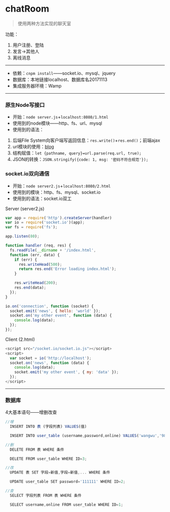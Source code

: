 # chatRoom
> 使用两种方法实现的聊天室

功能：

1. 用户注册、登陆
2. 发言->其他人
3. 离线消息

---
- 依赖：`cnpm install`——socket.io、mysql、jquery
- 数据库：本地链接localhost、数据库名20171113
- 集成服务器环境：Wamp

---


### 原生Node写接口
- 开始：`node server.js`+`localhost:8080/1.html`
- 使用到的node模块——http、fs、url、mysql
- 使用到的语法：
1. 后端File System向客户端写返回信息：`res.write()`+`res.end()`；前端ajax
2. url模块的使用：[blog](http://blog.csdn.net/dick3741/article/details/78562013)
3. 结构赋值：`let {pathname, query}=url.parse(req.url, true);`
4. JSON的转换：`JSON.stringify({code: 1, msg: '密码不符合规范'});`

### socket.io双向通信
- 开始：`node server2.js`+`localhost:8080/2.html`
- 使用到的模块：http、fs、mysql、socket.io
- 使用到的语法：socket.io双工

Server (server2.js)
```javascript
var app = require('http').createServer(handler)
var io = require('socket.io')(app);
var fs = require('fs');

app.listen(80);

function handler (req, res) {
  fs.readFile(__dirname + '/index.html',
  function (err, data) {
    if (err) {
      res.writeHead(500);
      return res.end('Error loading index.html');
    }

    res.writeHead(200);
    res.end(data);
  });
}

io.on('connection', function (socket) {
  socket.emit('news', { hello: 'world' });
  socket.on('my other event', function (data) {
    console.log(data);
  });
});
```
Client (2.html)
```javascript
<script src="/socket.io/socket.io.js"></script>
<script>
  var socket = io('http://localhost');
  socket.on('news', function (data) {
    console.log(data);
    socket.emit('my other event', { my: 'data' });
  });
</script>
```



---

### 数据库

4大基本语句——增删改查

```javascript
//增
  INSERT INTO 表 (字段列表) VALUES(值)

  INSERT INTO user_table (username,password,online) VALUES('wangwu','987654',0);

//删
  DELETE FROM 表 WHERE 条件

  DELETE FROM user_table WHERE ID=3;

//改
  UPDATE 表 SET 字段=新值,字段=新值,... WHERE 条件

  UPDATE user_table SET password='111111' WHERE ID=2;

//查
  SELECT 字段列表 FROM 表 WHERE 条件

  SELECT username,online FROM user_table WHERE ID=1;
```
